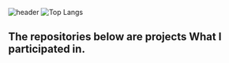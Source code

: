 ![header](https://capsule-render.vercel.app/api?type=wave&color=auto&height=300&section=header&text=Welcome!I'mDongsu!&fontSize=60)
![Top Langs](https://github-readme-stats.vercel.app/api/top-langs/?username=dongso03&layout=compact)
## The repositories below are projects What I participated in.
